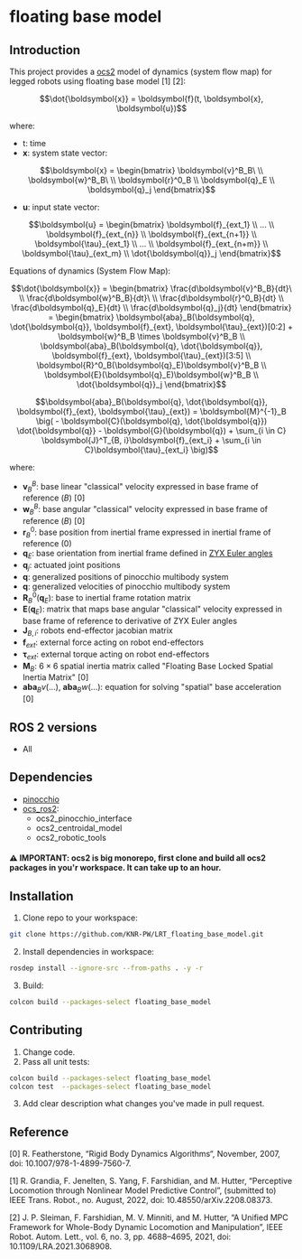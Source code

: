 # floating base model

## Introduction
This project provides a [ocs2](https://github.com/leggedrobotics/ocs2) model of dynamics (system flow map) for legged robots using floating base model [1] [2]:
```math
\dot{\boldsymbol{x}} = \boldsymbol{f}(t, \boldsymbol{x}, \boldsymbol{u})
```
where:
- t: time
- $\boldsymbol{x}$: system state vector:
```math
\boldsymbol{x} =
\begin{bmatrix}
\boldsymbol{v}^B_B\ \\
\boldsymbol{w}^B_B\ \\
\boldsymbol{r}^0_B \\
\boldsymbol{q}_E \\
\boldsymbol{q}_j 
\end{bmatrix}
```
- $\boldsymbol{u}$: input state vector:
```math
\boldsymbol{u} =
\begin{bmatrix}
\boldsymbol{f}_{ext_1} \\
... \\
\boldsymbol{f}_{ext_{n}} \\
\boldsymbol{f}_{ext_{n+1}} \\
\boldsymbol{\tau}_{ext_1} \\
... \\
\boldsymbol{f}_{ext_{n+m}} \\
\boldsymbol{\tau}_{ext_m} \\
\dot{\boldsymbol{q}}_j
\end{bmatrix}
```


Equations of dynamics (System Flow Map):
```math
\dot{\boldsymbol{x}} = 
\begin{bmatrix}
\frac{d\boldsymbol{v}^B_B}{dt}\ \\
\frac{d\boldsymbol{w}^B_B}{dt}\ \\
\frac{d\boldsymbol{r}^0_B}{dt} \\
\frac{d\boldsymbol{q}_E}{dt} \\
\frac{d\boldsymbol{q}_j}{dt} 
\end{bmatrix} = \begin{bmatrix}
\boldsymbol{aba}_B(\boldsymbol{q}, \dot{\boldsymbol{q}}, \boldsymbol{f}_{ext}, \boldsymbol{\tau}_{ext})[0:2] +  \boldsymbol{w}^B_B \times \boldsymbol{v}^B_B \\
\boldsymbol{aba}_B(\boldsymbol{q}, \dot{\boldsymbol{q}}, \boldsymbol{f}_{ext}, \boldsymbol{\tau}_{ext})[3:5] \\
\boldsymbol{R}^0_B(\boldsymbol{q}_E)\boldsymbol{v}^B_B \\
\boldsymbol{E}(\boldsymbol{q}_E)\boldsymbol{w}^B_B \\
\dot{\boldsymbol{q}}_j
\end{bmatrix}
```
```math
\boldsymbol{aba}_B(\boldsymbol{q}, \dot{\boldsymbol{q}}, \boldsymbol{f}_{ext}, \boldsymbol{\tau}_{ext}) =
\boldsymbol{M}^{-1}_B \big( - \boldsymbol{C}(\boldsymbol{q}, \dot{\boldsymbol{q}}) \dot{\boldsymbol{q}} - \boldsymbol{G}(\boldsymbol{q}) + \sum_{i \in C} \boldsymbol{J}^T_{B, i}\boldsymbol{f}_{ext_i} + \sum_{i \in C}\boldsymbol{\tau}_{ext_i} \big)
```

where:
- $\boldsymbol{v}^B_B$: base linear "classical" velocity expressed in base frame of reference ($B$) [0]
- $\boldsymbol{w}^B_B$: base angular "classical" velocity expressed in base frame of reference ($B$) [0]
- $\boldsymbol{r}^0_B$: base position from inertial frame expressed in inertial frame of reference ($0$)
- $\boldsymbol{q}_E$: base orientation from inertial frame defined in [ZYX Euler angles](https://web.mit.edu/2.05/www/Handout/HO2.PDF) 
- $\boldsymbol{q}_j$: actuated joint positions
- $\boldsymbol{q}$: generalized positions of pinocchio multibody system 
- $\boldsymbol{q}$: generalized velocities of pinocchio multibody system
- $\boldsymbol{R}^0_B(\boldsymbol{q}_E)$: base to inertial frame rotation matrix
- $\boldsymbol{E}(\boldsymbol{q}_E)$: matrix that maps base angular "classical" velocity expressed in base frame of reference to derivative of ZYX Euler angles
- $\boldsymbol{J}_{B, i}$: robots end-effector jacobian matrix
- $\boldsymbol{f}_{ext}$: external force acting on robot end-effectors
- $\boldsymbol{\tau}_{ext}$: external torque acting on robot end-effectors
- $\boldsymbol{M}_B$: $6 \times 6$ spatial inertia matrix called "Floating Base Locked Spatial Inertia Matrix" [0]
- $\boldsymbol{aba}_Bv(...)$, $\boldsymbol{aba}_Bw(...)$: equation for solving "spatial" base acceleration [0]

## ROS 2 versions
- All 

## Dependencies
- [pinocchio](https://github.com/stack-of-tasks/pinocchio)
- [ocs_ros2](https://github.com/BartlomiejK2/ocs2_ros2):
  - ocs2_pinocchio_interface
  - ocs2_centroidal_model
  - ocs2_robotic_tools
#### :warning: IMPORTANT: ocs2 is big monorepo, first clone and build all ocs2 packages in you'r workspace. It can take up to an hour.

## Installation 
1. Clone repo to your workspace:
```bash
git clone https://github.com/KNR-PW/LRT_floating_base_model.git
```
2. Install dependencies in workspace:
```bash
rosdep install --ignore-src --from-paths . -y -r
```
3. Build:
```bash
colcon build --packages-select floating_base_model
```
## Contributing
1. Change code.
2. Pass all unit tests:
```bash
colcon build --packages-select floating_base_model
colcon test  --packages-select floating_base_model
```
3. Add clear description what changes you've made in pull request.

## Reference 
[0] R. Featherstone, “Rigid Body Dynamics Algorithms“, November, 2007, doi: 10.1007/978-1-4899-7560-7.

[1] R. Grandia, F. Jenelten, S. Yang, F. Farshidian, and M. Hutter, “Perceptive Locomotion through Nonlinear Model
Predictive Control”, (submitted to) IEEE Trans. Robot., no. August, 2022, doi: 10.48550/arXiv.2208.08373.

[2] J. P. Sleiman, F. Farshidian, M. V. Minniti, and M. Hutter, “A Unified MPC Framework for Whole-Body Dynamic
Locomotion and Manipulation”, IEEE Robot. Autom. Lett., vol. 6, no. 3, pp. 4688–4695, 2021, doi:
10.1109/LRA.2021.3068908.
